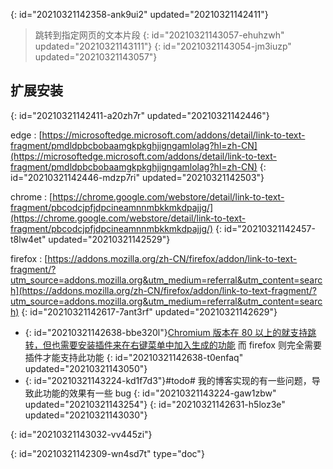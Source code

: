 {: id="20210321142358-ank9ui2" updated="20210321142411"}

> 跳转到指定网页的文本片段
> {: id="20210321143057-ehuhzwh" updated="20210321143111"}
{: id="20210321143054-jm3iuzp" updated="20210321143057"}

## 扩展安装
{: id="20210321142411-a20zh7r" updated="20210321142446"}

edge : [https://microsoftedge.microsoft.com/addons/detail/link-to-text-fragment/pmdldpbcbobaamgkpkghjigngamlolag?hl=zh-CN](https://microsoftedge.microsoft.com/addons/detail/link-to-text-fragment/pmdldpbcbobaamgkpkghjigngamlolag?hl=zh-CN)
{: id="20210321142446-mdzp7ri" updated="20210321142503"}

chrome : [https://chrome.google.com/webstore/detail/link-to-text-fragment/pbcodcjpfjdpcineamnnmbkkmkdpajjg/](https://chrome.google.com/webstore/detail/link-to-text-fragment/pbcodcjpfjdpcineamnnmbkkmkdpajjg/)
{: id="20210321142457-t8lw4et" updated="20210321142529"}

firefox : [https://addons.mozilla.org/zh-CN/firefox/addon/link-to-text-fragment/?utm_source=addons.mozilla.org&utm_medium=referral&utm_content=search](https://addons.mozilla.org/zh-CN/firefox/addon/link-to-text-fragment/?utm_source=addons.mozilla.org&utm_medium=referral&utm_content=search)
{: id="20210321142617-7ant3rf" updated="20210321142629"}

- {: id="20210321142638-bbe320l"}[Chromium 版本在 80 以上的就支持跳转，但也需要安装插件来在右键菜单中加入生成的功能](https://sspai.com/post/61081#:~:text=%E5%88%86%E4%BA%AB%E4%B8%8E%E6%8E%A5%E6%94%B6%E5%8F%8C%E6%96%B9%E9%83%BD%E5%BF%85%E9%A1%BB%E4%BD%BF%E7%94%A8%20Chrome%2080%20%E5%8F%8A%E4%BB%A5%E4%B8%8A%E7%89%88%E6%9C%AC%E7%9A%84%E6%B5%8F%E8%A7%88%E5%99%A8%EF%BC%8C%E6%89%8D%E8%83%BD%E7%9C%8B%E5%88%B0%E7%94%9F%E6%88%90%E7%9A%84%E5%B8%A6%E6%9C%89%E9%AB%98%E4%BA%AE%E6%96%87%E6%9C%AC%E6%98%BE%E7%A4%BA%E6%95%88%E6%9E%9C%E7%9A%84%E9%A1%B5%E9%9D%A2%E3%80%82) 而 firefox 则完全需要插件才能支持此功能
  {: id="20210321142638-t0enfaq" updated="20210321143050"}
- {: id="20210321143224-kd1f7d3"}#todo# 我的博客实现的有一些问题，导致此功能的效果有一些 bug
  {: id="20210321143224-gaw1zbw" updated="20210321143254"}
{: id="20210321142631-h5loz3e" updated="20210321143030"}

{: id="20210321143032-vv445zi"}


{: id="20210321142309-wn4sd7t" type="doc"}
